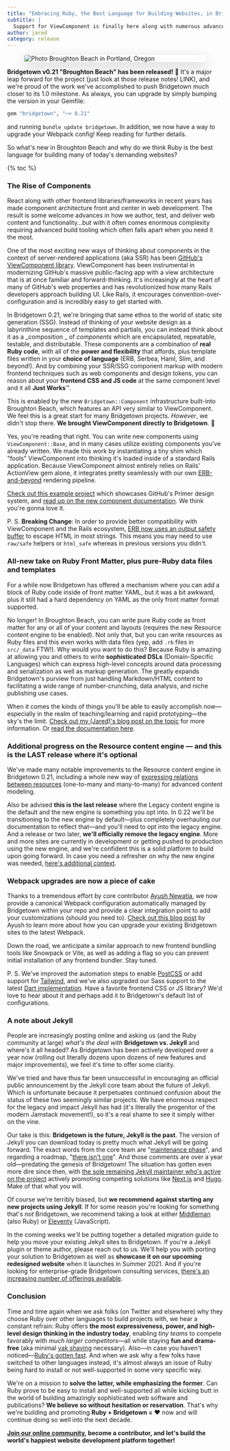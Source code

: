 ```yaml
---
title: "Embracing Ruby, the Best Language for Building Websites, in Bridgetown 0.21"
subtitle: |
  Support for ViewComponent is finally here along with numerous advances which fuel high-level design thinking. The powerful combination of Ruby and Bridgetown today enables tiny teams to compete favorably with much larger competitors.
author: jared
category: release
---
```


<figure style="box-shadow: 0px 10px 30px rgba(0,0,0,0.2);border-radius: 4px;overflow: hidden;"><img src="https://res.cloudinary.com/mariposta/image/upload/c_fill,w_1920,h_1160,q_65/broughton-beach.jpg" alt="Photo Broughton Beach in Portland, Oregon" style="display:block"></figure>

**Bridgetown v0.21 "Broughton Beach" has been released!** 🎉 It's a major leap forward for the project (just look at those release notes! LINK), and we're proud of the work we've accomplished to push Bridgetown much closer to its 1.0 milestone. As always, you can upgrade by simply bumping the version in your Gemfile:

```ruby
gem "bridgetown", "~> 0.21"
```

and running `bundle update bridgetown`. In addition, we now have a way to upgrade your Webpack config! Keep reading for further details.

So what's new in Broughton Beach and why do we think Ruby is the best language for building many of today's demanding websites?

{% toc %}

### The Rise of Components

React along with other frontend libraries/frameworks in recent years has made component architecture front and center in web development. The result is some welcome advances in how we author, test, and deliver web content and functionality…but with it often comes enormous complexity requiring advanced build tooling which often falls apart when you need it the most.

One of the most exciting new ways of thinking about components in the context of server-rendered applications (aka SSR) has been [GitHub's ViewComponent library](https://viewcomponent.org). ViewComponent has been instrumental in modernizing GitHub's massive public-facing app with a view architecture that is at once familiar and forward-thinking. It's increasingly at the heart of many of GitHub's web properties and has revolutionized how many Rails developers approach building UI. Like Rails, it encourages convention-over-configuration and is incredibly easy to get started with.

In Bridgetown 0.21, we're bringing that same ethos to the world of static site generation (SSG). Instead of thinking of your website design as a labyrinthine sequence of templates and partials, you can instead think about it as a _composition _ of _components_ which are encapsulated, repeatable, testable, and distributable. These components are a combination of **real Ruby code**, with all of the **power and flexibility** that affords, plus template files written in your **choice of language** (ERB, Serbea, Haml, Slim, and beyond!). And by combining your SSR/SSG component markup with modern frontend techniques such as web components and design tokens, you can reason about your **frontend CSS and JS code** at the same component level and it all **Just Works**™.

This is enabled by the new `Bridgetown::Component` infrastructure built-into Broughton Beach, which features an API very similar to ViewComponent. We feel this is a great start for many Bridgetown projects. _However_, we didn't stop there. **We brought ViewComponent directly to Bridgetown**. 🤯

Yes, you're reading that right. You can write new components using  `ViewComponent::Base`, and in many cases utilize existing components you've already written. We made this work by instantiating a tiny shim which "fools" ViewComponent into thinking it's loaded inside of a standard Rails application. Because ViewComponent almost entirely relies on Rails' ActionView gem alone, it integrates pretty seamlessly with our own [ERB-and-beyond](/docs/erb-and-beyond) rendering pipeline.

[Check out this example project](https://primerdemo.onrender.com) which showcases GitHub's Primer design system, and [read up on the new component documentation](/docs/components/ruby). We think you're gonna love it.

P. S. **Breaking Change**: In order to provide better compatibility with ViewComponent and the Rails ecosystem, [ERB now uses an output safety buffer](/docs/erb-and-beyond#escaping-and-html-safety) to escape HTML in most strings. This means you may need to use `raw/safe` helpers or `html_safe` whereas in previous versions you didn't.

### All-new take on Ruby Front Matter, plus pure-Ruby data files and templates

For a while now Bridgetown has offered a mechanism where you can add a block of Ruby code inside of front matter YAML, but it was a bit awkward, plus it still had a hard dependency on YAML as the only front matter format supported.

No longer! In Broughton Beach, you can write pure Ruby code as front matter for any or all of your content and layouts (requires the new Resource content engine to be enabled). Not only that, but you can write resources as Ruby files and this even works with data files (yep, add `.rb` files in `src/_data` FTW!). Why would you want to do this? Because Ruby is amazing at allowing you and others to write **sophisticated DSLs** (Domain-Specific Languages) which can express high-level concepts around data processing and serialization as well as markup generation. The greatly expands Bridgetown's purview from just handling Markdown/HTML content to facilitating a wide range of number-crunching, data analysis, and niche publishing use cases.

When it comes the kinds of things you'll be able to easily accomplish now—especially in the realm of teaching/learning and rapid prototyping—the sky's the limit. [Check out my (Jared)'s blog post on the topic](https://www.ruby3.dev/jamstack-frameworks/2021/05/11/teaching-or-learning-ruby-try-bridgetown/) for more information. Or [read the documentation here](/docs/resources#ruby-front-matter-and-all-ruby-templates).

### Additional progress on the Resource content engine — and this is the LAST release where it's optional

We've made many notable improvements to the Resource content engine in Bridgetown 0.21, including a whole new way of [expressing relations between resources](/docs/resources#resource-relations) (one-to-many and many-to-many) for advanced content modeling.

Also be advised **this is the last release** where the Legacy content engine is the default and the new engine is something you opt into. In 0.22 we'll be transitioning to the new engine by default—plus completely overhauling our documentation to reflect that—and you'll need to opt into the legacy engine. And a release or two later, **we'll officially remove the legacy engine**. More and more sites are currently in development or getting pushed to production using the new engine, and we're confident this is a solid platform to build upon going forward. In case you need a refresher on why the new engine was needed, [here's additional context](/release/back-to-basics-0.20-healy-heights/#the-great-content-realignment-introducing-resources).

### Webpack upgrades are now a piece of cake

Thanks to a tremendous effort by core contributor [Ayush Newatia](https://twitter.com/ayushn21), we now provide a canonical Webpack configuration automatically managed by Bridgetown within your repo and provide a clear integration point to add your customizations (should you need to). [Check out this blog post](https://binarysolo.chapter24.blog/bridgetown-s-new-webpack-cli-tool/) by Ayush to learn more about how you can upgrade your existing Bridgetown sites to the latest Webpack.

Down the road, we anticipate a similar approach to new frontend bundling tools like Snowpack or Vite, as well as adding a flag so you can prevent initial installation of any frontend bundler. Stay tuned.

P. S. We've improved the automation steps to enable [PostCSS](https://postcss.org) or add support for [Tailwind](https://tailwindcss.com), and we've also upgraded our Sass support to the latest [Dart implementation](https://sass-lang.com/dart-sass). Have a favorite frontend CSS or JS library? We'd love to hear about it and perhaps add it to Bridgetown's default list of configurations.

### A note about Jekyll

People are increasingly posting online and asking us (and the Ruby community at large) _what's the deal with_ **Bridgetown vs. Jekyll** and where's it all headed? As Bridgetown has been actively developed over a year now (rolling out literally dozens upon dozens of new features and major improvements), we feel it's time to offer some clarity.

We've tried and have thus far been unsuccessful in encouraging an official public announcement by the Jekyll core team about the future of Jekyll. Which is unfortunate because it perpetuates continued confusion about the status of these two seemingly similar projects. We have enormous respect for the legacy and impact Jekyll has had (it's literally the progenitor of the modern Jamstack movement!), so it's a real shame to see it simply wither on the vine.

Our take is this: **Bridgetown is the future, Jekyll is the past**. The version of Jekyll you can download today is pretty much what Jekyll will be going forward. The exact words from the core team are "[maintenance phase](https://github.com/jekyll/jekyll/issues/8085#issuecomment-606180128)", and regarding a roadmap, "[there isn't one](https://github.com/jekyll/jekyll/issues/8085#issuecomment-606730916)". And those comments are over a year old—predating the genesis of Bridgetown! The situation has gotten even more dire since then, with [the sole remaining Jekyll maintainer who's active on the project](https://github.com/DirtyF) actively promoting competing solutions like [Next.js](https://tina.io/blog/tina-cloud-and-nextjs-the-perfect-match/) and [Hugo](https://jamstatic.fr). Make of that what you will.

Of course we're terribly biased, but **we recommend against starting any new projects using Jekyll**. If for some reason you're looking for something that's _not_ Bridgetown, we recommend taking a look at either [Middleman](https://middlemanapp.com) (also Ruby) or [Eleventy](https://www.11ty.dev) (JavaScript).

In the coming weeks we'll be putting together a detailed migration guide to help you move your existing Jekyll sites to Bridgetown. If you're a Jekyll plugin or theme author, please reach out to us. We'll help you with porting your solution to Bridgetown as well as **showcase it on our upcoming redesigned website** when it launches in Summer 2021. And if you're looking for enterprise-grade Bridgetown consulting services, [there's an increasing number of offerings available](https://github.com/bridgetownrb/bridgetown#commercial-support).

### Conclusion

Time and time again when we ask folks (on Twitter and elsewhere) why they choose Ruby over other languages to build projects with, we hear a constant refrain: Ruby offers **the most expressiveness, power, and high-level design thinking in the industry today**, enabling _tiny teams_ to compete favorably with _much larger competitors_—all while staying **fun and drama-free** (aka minimal [yak shaving](https://americanexpress.io/yak-shaving/) necessary). Also—in case you haven't noticed—[Ruby's gotten fast](https://twitter.com/jaredcwhite/status/1379085963830259716?s=21). And when we ask why a few folks have switched to other languages instead, it's almost always an issue of Ruby being hard to install or not well-supported in some very specific way.

We're on a mission to **solve the latter, while emphasizing the former**. Can Ruby prove to be easy to install and well-supported all while kicking butt in the world of building amazingly sophisticated web software and publications? **We believe so without hesitation or reservation**. That's why we're building and promoting **Ruby + Bridgetown =** ❤️ now and will continue doing so well into the next decade.

**[Join our online community](/docs/community), become a contributor, and let's build the world's happiest website development platform together!**

